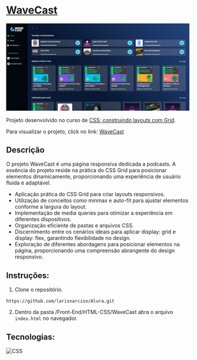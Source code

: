 # [WaveCast](https://larisnarciso.github.io/Alura/Front-End/HTML-CSS/WaveCast/index.html)

![Screenshot da tela inicial do WaveCast](./src/imagens/WaveCast.png)

Projeto desenvolvido no curso de [CSS: construindo layouts com Grid](https://cursos.alura.com.br/course/css-construindo-layouts-com-grid).

Para visualizar o projeto, click no link: [WaveCast](https://larisnarciso.github.io/Alura/Front-End/HTML-CSS/WaveCast/index.html)

## Descrição

O projeto WaveCast é uma página responsiva dedicada a podcasts. A essência do projeto reside na prática do CSS Grid para posicionar elementos dinamicamente, proporcionando uma experiência de usuário fluida e adaptável.

- Aplicação prática do CSS Grid para criar layouts responsivos.
- Utilização de conceitos como minmax e auto-fit para ajustar elementos conforme a largura do layout.
- Implementação de media queries para otimizar a experiência em diferentes dispositivos.
- Organização eficiente de pastas e arquivos CSS.
- Discernimento entre os cenários ideais para aplicar display: grid e display: flex, garantindo flexibilidade no design.
- Exploração de diferentes abordagens para posicionar elementos na página, proporcionando uma compreensão abrangente do design responsivo.

## Instruções:

1. Clone o repositório.

```
https://github.com/larisnarciso/Alura.git
```

2. Dentro da pasta /Front-End/HTML-CSS/WaveCast abra o arquivo `index.html` no navegador.

## Tecnologias:

![CSS](https://img.shields.io/badge/css-%2320232a.svg?style=for-the-badge&logo=css3&logoColor=%2361dafb)
